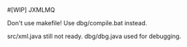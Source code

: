 #[WIP] JXMLMQ

Don't use makefile! Use dbg/compile.bat instead.

src/xml.java still not ready.
dbg/dbg.java used for debugging.
